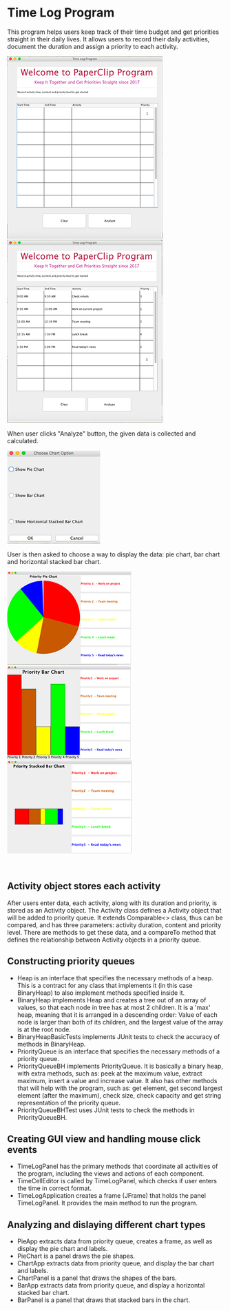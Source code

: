 # Time Log Program

This program helps users keep track of their time budget and get priorities straight in their daily lives. It allows users to record their daily activities, document the duration and assign a priority to each activity.

![](misc/begin.png)  ![](misc/filled.png)

When user clicks "Analyze" button, the given data is collected and calculated.

![](misc/options.png)

User is then asked to choose a way to display the data: pie chart, bar chart and horizontal stacked bar chart.

![](misc/pie.png) ![](misc/bar.png) ![](misc/horizontal.png)

<br>

## Activity object stores each activity
After users enter data, each activity, along with its duration and priority, is stored as an Activity object. The Activity class defines a Activity object that will be added to priority queue. It extends Comparable<> class, thus can be compared, and has three parameters: activity duration, content and priority level. There are methods to get these data, and a compareTo method that defines the relationship between Activity objects in a priority queue.

## Constructing priority queues

+ Heap is an interface that specifies the necessary methods of a heap. This is a contract for any class that implements it (in this case BinaryHeap) to also implement methods specified inside it. 
+ BinaryHeap implements Heap and creates a tree out of an array of values, so that each node in tree has at most 2 children. It is a 'max' heap, meaning that it is arranged in a descending order: Value of each node is larger than both of its children, and the largest value of the array is at the root node.
+ BinaryHeapBasicTests implements JUnit tests to check the accuracy of methods in BinaryHeap.
+ PriorityQueue is an interface that specifies the necessary methods of a priority queue.
+ PriorityQueueBH implements PriorityQueue. It is basically a binary heap, with extra methods, such as: peek at the maximum value, extract maximum, insert a value and increase value. It also has other methods that will help with the program, such as: get element, get second largest element (after the maximum), check size, check capacity and get string representation of the priority queue.
+ PriorityQueueBHTest uses JUnit tests to check the methods in PriorityQueueBH.

## Creating GUI view and handling mouse click events

+ TimeLogPanel has the primary methods that coordinate all activities of the program, including the views and actions of each component.
+ TimeCellEditor is called by TimeLogPanel, which checks if user enters the time in correct format.
+ TimeLogApplication creates a frame (JFrame) that holds the panel TimeLogPanel. It provides the main method to run the program.

## Analyzing and dislaying different chart types

+ PieApp extracts data from priority queue, creates a frame, as well as display the pie chart and labels.
+ PieChart is a panel draws the pie shapes.
+ ChartApp extracts data from priority queue, and display the bar chart and labels.
+ ChartPanel is a panel that draws the shapes of the bars.
+ BarApp extracts data from priority queue, and display a horizontal stacked bar chart.
+ BarPanel is a panel that draws that stacked bars in the chart.
